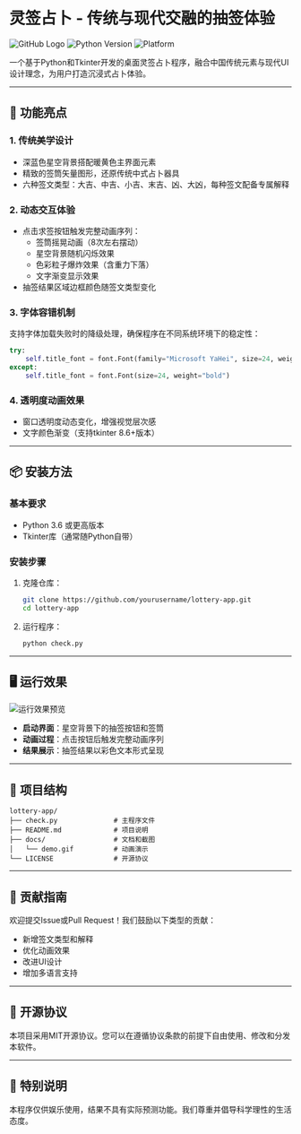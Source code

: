 # 灵签占卜 - 传统与现代交融的抽签体验

![GitHub Logo](https://img.shields.io/github/license/yourusername/lottery-app)
![Python Version](https://img.shields.io/badge/python-3.6%2B-blue)
![Platform](https://img.shields.io/badge/platform-Windows%20%7C%20macOS%20%7C%20Linux-lightgrey)

一个基于Python和Tkinter开发的桌面灵签占卜程序，融合中国传统元素与现代UI设计理念，为用户打造沉浸式占卜体验。

---

## 🌟 功能亮点

### 1. **传统美学设计**
- 深蓝色星空背景搭配暖黄色主界面元素
- 精致的签筒矢量图形，还原传统中式占卜器具
- 六种签文类型：大吉、中吉、小吉、末吉、凶、大凶，每种签文配备专属解释

### 2. **动态交互体验**
- 点击求签按钮触发完整动画序列：
  - 签筒摇晃动画（8次左右摆动）
  - 星空背景随机闪烁效果
  - 色彩粒子爆炸效果（含重力下落）
  - 文字渐变显示效果
- 抽签结果区域边框颜色随签文类型变化

### 3. **字体容错机制**
支持字体加载失败时的降级处理，确保程序在不同系统环境下的稳定性：
```python
try:
    self.title_font = font.Font(family="Microsoft YaHei", size=24, weight="bold")
except:
    self.title_font = font.Font(size=24, weight="bold")
```

### 4. **透明度动画效果**
- 窗口透明度动态变化，增强视觉层次感
- 文字颜色渐变（支持tkinter 8.6+版本）

---

## 📦 安装方法

### 基本要求
- Python 3.6 或更高版本
- Tkinter库（通常随Python自带）

### 安装步骤
1. 克隆仓库：
   ```bash
   git clone https://github.com/yourusername/lottery-app.git
   cd lottery-app
   ```

2. 运行程序：
   ```bash
   python check.py
   ```

---

## 🖥️ 运行效果

![运行效果预览](docs/demo.gif)

- **启动界面**：星空背景下的抽签按钮和签筒
- **动画过程**：点击按钮后触发完整动画序列
- **结果展示**：抽签结果以彩色文本形式呈现

---

## 📂 项目结构

```
lottery-app/
├── check.py              # 主程序文件
├── README.md             # 项目说明
├── docs/                 # 文档和截图
│   └── demo.gif          # 动画演示
└── LICENSE               # 开源协议
```

---

## 🤝 贡献指南

欢迎提交Issue或Pull Request！我们鼓励以下类型的贡献：
- 新增签文类型和解释
- 优化动画效果
- 改进UI设计
- 增加多语言支持

---

## 📄 开源协议

本项目采用MIT开源协议。您可以在遵循协议条款的前提下自由使用、修改和分发本软件。

---

## 📣 特别说明

本程序仅供娱乐使用，结果不具有实际预测功能。我们尊重并倡导科学理性的生活态度。
